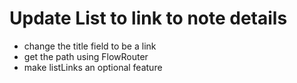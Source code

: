 # Update List to link to note details
- change the title field to be a link
- get the path using FlowRouter
- make listLinks an optional feature



